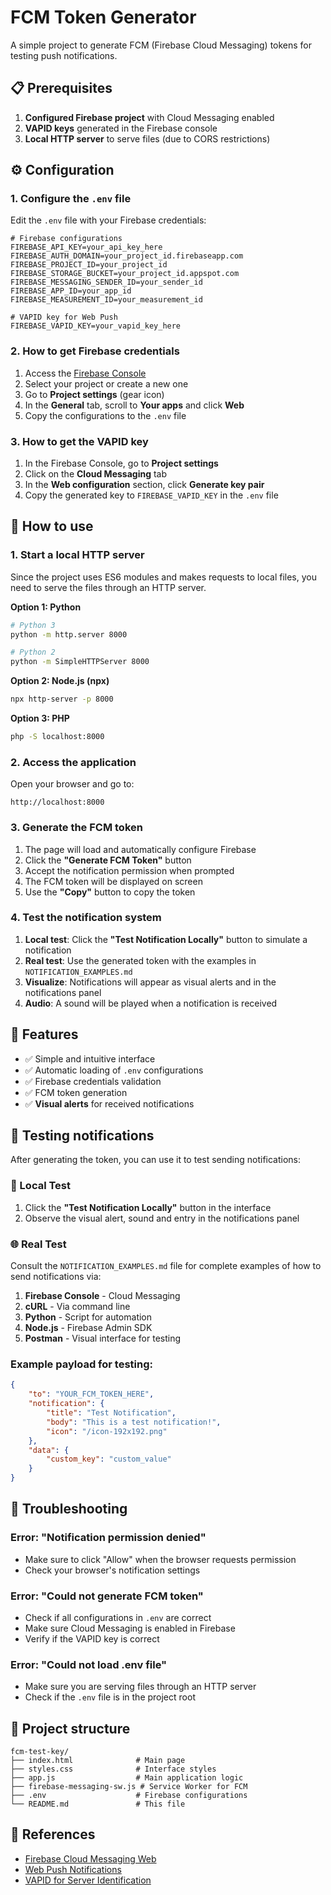 # FCM Token Generator

A simple project to generate FCM (Firebase Cloud Messaging) tokens for testing push notifications.

## 📋 Prerequisites

1. **Configured Firebase project** with Cloud Messaging enabled
2. **VAPID keys** generated in the Firebase console
3. **Local HTTP server** to serve files (due to CORS restrictions)

## ⚙️ Configuration

### 1. Configure the `.env` file

Edit the `.env` file with your Firebase credentials:

```env
# Firebase configurations
FIREBASE_API_KEY=your_api_key_here
FIREBASE_AUTH_DOMAIN=your_project_id.firebaseapp.com
FIREBASE_PROJECT_ID=your_project_id
FIREBASE_STORAGE_BUCKET=your_project_id.appspot.com
FIREBASE_MESSAGING_SENDER_ID=your_sender_id
FIREBASE_APP_ID=your_app_id
FIREBASE_MEASUREMENT_ID=your_measurement_id

# VAPID key for Web Push
FIREBASE_VAPID_KEY=your_vapid_key_here
```

### 2. How to get Firebase credentials

1. Access the [Firebase Console](https://console.firebase.google.com/)
2. Select your project or create a new one
3. Go to **Project settings** (gear icon)
4. In the **General** tab, scroll to **Your apps** and click **Web**
5. Copy the configurations to the `.env` file

### 3. How to get the VAPID key

1. In the Firebase Console, go to **Project settings**
2. Click on the **Cloud Messaging** tab
3. In the **Web configuration** section, click **Generate key pair**
4. Copy the generated key to `FIREBASE_VAPID_KEY` in the `.env` file

## 🚀 How to use

### 1. Start a local HTTP server

Since the project uses ES6 modules and makes requests to local files, you need to serve the files through an HTTP server.

**Option 1: Python**
```bash
# Python 3
python -m http.server 8000

# Python 2
python -m SimpleHTTPServer 8000
```

**Option 2: Node.js (npx)**
```bash
npx http-server -p 8000
```

**Option 3: PHP**
```bash
php -S localhost:8000
```

### 2. Access the application

Open your browser and go to:
```
http://localhost:8000
```

### 3. Generate the FCM token

1. The page will load and automatically configure Firebase
2. Click the **"Generate FCM Token"** button
3. Accept the notification permission when prompted
4. The FCM token will be displayed on screen
5. Use the **"Copy"** button to copy the token

### 4. Test the notification system

1. **Local test**: Click the **"Test Notification Locally"** button to simulate a notification
2. **Real test**: Use the generated token with the examples in `NOTIFICATION_EXAMPLES.md`
3. **Visualize**: Notifications will appear as visual alerts and in the notifications panel
4. **Audio**: A sound will be played when a notification is received

## 🔧 Features

- ✅ Simple and intuitive interface
- ✅ Automatic loading of `.env` configurations
- ✅ Firebase credentials validation
- ✅ FCM token generation
- ✅ **Visual alerts** for received notifications
## 📱 Testing notifications

After generating the token, you can use it to test sending notifications:

### 🧪 Local Test
1. Click the **"Test Notification Locally"** button in the interface
2. Observe the visual alert, sound and entry in the notifications panel

### 🌐 Real Test
Consult the `NOTIFICATION_EXAMPLES.md` file for complete examples of how to send notifications via:

1. **Firebase Console** - Cloud Messaging
2. **cURL** - Via command line  
3. **Python** - Script for automation
4. **Node.js** - Firebase Admin SDK
5. **Postman** - Visual interface for testing

### Example payload for testing:

```json
{
    "to": "YOUR_FCM_TOKEN_HERE",
    "notification": {
        "title": "Test Notification",
        "body": "This is a test notification!",
        "icon": "/icon-192x192.png"
    },
    "data": {
        "custom_key": "custom_value"
    }
}
```

## 🐛 Troubleshooting

### Error: "Notification permission denied"
- Make sure to click "Allow" when the browser requests permission
- Check your browser's notification settings

### Error: "Could not generate FCM token"
- Check if all configurations in `.env` are correct
- Make sure Cloud Messaging is enabled in Firebase
- Verify if the VAPID key is correct

### Error: "Could not load .env file"
- Make sure you are serving files through an HTTP server
- Check if the `.env` file is in the project root

## 📂 Project structure

```
fcm-test-key/
├── index.html              # Main page
├── styles.css              # Interface styles
├── app.js                  # Main application logic
├── firebase-messaging-sw.js # Service Worker for FCM
├── .env                    # Firebase configurations
└── README.md               # This file
```

## 🔗 References

- [Firebase Cloud Messaging Web](https://firebase.google.com/docs/cloud-messaging/js/client)
- [Web Push Notifications](https://developer.chrome.com/blog/web-push-interop-wins)
- [VAPID for Server Identification](https://tools.ietf.org/html/draft-thomson-webpush-vapid-02)
